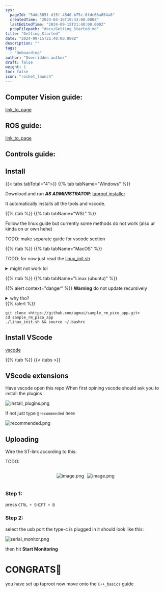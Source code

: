 ```yaml
---
sys:
  pageId: "54dc585f-d15f-45d0-b75c-8fdc66a854a8"
  createdTime: "2024-04-16T19:43:00.000Z"
  lastEditedTime: "2024-09-15T21:40:00.000Z"
  propFilepath: "docs/Getting_Started.md"
title: "Getting_Started"
date: "2024-09-15T21:40:00.000Z"
description: ""
tags:
  - "Onboarding"
author: "Overridden author"
draft: false
weight: 1
toc: false
icon: "rocket_launch"
---
```


## Computer Vision guide:

[link_to_page](86d45bc0-388b-4d26-8848-44f255f73d0e)

## ROS guide:

[link_to_page](3c76c1de-ec8f-46d6-8b0a-294005edc2d5)

## Controls guide:

## Install

{{< tabs tabTotal="4">}}
{{% tab tabName="Windows" %}}

Download and run _**AS ADMINISTRATOR**_: [taproot installer](https://github.com/Thornbots/TeachingFreshies/releases/tag/1.0)

It automatically installs all the tools and vscode.

{{% /tab %}}
{{% tab tabName="WSL" %}}

Follow the linux guide but currently some methods do not work (also ur kinda on ur own hehe)

TODO: make separate guide for vscode section

{{% /tab %}}
{{% tab tabName="MacOS" %}}

TODO: for now just read the [linux_init.sh](https://github.com/agmui/sample_rm_pico_app/blob/main/linux_init.sh)

<details>
<summary>might not work lol</summary>

`brew install libusb pkg-config`

Next install: [vscode](https://code.visualstudio.com/Download)

</details>

{{% /tab %}}
{{% tab tabName="Linux (ubuntu)" %}}

{{% alert context="danger" %}}
**Warning** do not update recursively
<details>
<summary>why tho?</summary>
There are some submodules that may go on for a while (like tinyusb) and I highly
recommend you don't need to get them.
If you want to see what submodules I update just look in `linux_init.sh`
</details>
{{% /alert %}}

```shell
git clone <https://github.com/agmui/sample_rm_pico_app.git>
cd sample_rm_pico_app
./linux_init.sh && source ~/.bashrc
```

## Install VScode

[vscode](https://code.visualstudio.com/Download)

{{% /tab %}}
{{< /tabs >}}

## VScode extensions

Have vscode open this repo
When first opining vscode should ask you to install the plugins

![install_plugins.png](https://prod-files-secure.s3.us-west-2.amazonaws.com/d518164a-d88e-44d1-a4ee-3adb3bd8bce0/89bd30f0-1825-4e77-867b-0a41ce370880/install_plugins.png?X-Amz-Algorithm=AWS4-HMAC-SHA256&X-Amz-Content-Sha256=UNSIGNED-PAYLOAD&X-Amz-Credential=ASIAZI2LB466SXH6WDRI%2F20250417%2Fus-west-2%2Fs3%2Faws4_request&X-Amz-Date=20250417T131930Z&X-Amz-Expires=3600&X-Amz-Security-Token=IQoJb3JpZ2luX2VjENX%2F%2F%2F%2F%2F%2F%2F%2F%2F%2FwEaCXVzLXdlc3QtMiJHMEUCIQCm6cSXWk3dWgd3GjSitaJJESkQX9l87cqZRKgFGoKz3AIgN2wEO%2Bc4IsmOXTN5Wt%2BJAJd60kUEMTDhPrmdkxrYm5Yq%2FwMIXhAAGgw2Mzc0MjMxODM4MDUiDMMNOX2ACNcCVAZ%2FGircA3zURJVnFyFeNlOGW%2FhPzAME4ugFZr0l44CE%2BHwDcVeupawMzoriNLwmZIhV1rcx6qsPMIY9HAONUiTcHRTEqM5GRM8%2F20QvBGwxJtYDFN87r69Flk4VVFXJWzFvJ3zdFc6yUA%2F0RGf4LPG9%2BP5Fh4Gz0uB7yvSWy04ME2CEnhRxvwgiCuiku7YHzTX3tu6sGXMJbNPwtUrJNKtKa8NWKkHwRw%2B%2BFNQ4giR4ZQXjrNlquOipJ%2FZUBO1XZXm2jCEMXRf8G4JYVFzDiAJvFFK1dF7xRoH%2F3di6LmGMtRJE0eTGyE1ugkiG93MYFMvK2xIBD4Qo2PbaRSSJ4YwfGq1w0lYtiATGXLOuoGpqn898GdnSPjqVErE7G%2F33H7M2TlTxm4tSH1YLVwlAelfnrk2NuQYCT1YH9hfi1VZNmvqgqY6zRnoVReX74TIGm4YqYcR31itslFTIS0gu%2BMUa8WMXbCM897P0kDSPPNh8NKKm0dGMDWkVIvMPiuoJWSvFKu7RhsPPcT31Wb79%2BUUkCls%2F1Ko4XJlhy8yJf9uOuf8i2P4uh1f3vJNByyiMfsN5WV5qclzc3p3h6zDNVK8yeBjisHQHHMi%2B8VUtrx29Hp4srmdLLYmdqeDr7OtwOMVRMMP7g8AGOqUB3Jeup15P2TuoTh2DA%2FZHwtwLoQZfd83GXMo%2B9NYJBj6vvfM9KUomJ%2BFSHaKrQh4SaU71N3PglZhacldqIa4c%2FL7iUkvLu59nSipkpp3flbtvVQbh1yPMTDQyYaYjHrmu%2B8V3NhdQHhxD8Hr85f2gUFSgLfSSN8qBSFP2pYlVyFsPGJjG66nIs%2ByS8fUnrGKnh5h%2BYemLPLFvkb2jcVQebgpVcBMD&X-Amz-Signature=3577d98f8c930ab419f318c78006d60b7b3f0a7fcb180b11301a3339d8c2d25f&X-Amz-SignedHeaders=host&x-id=GetObject)

If not just type `@recommended` here  

![recommended.png](https://prod-files-secure.s3.us-west-2.amazonaws.com/d518164a-d88e-44d1-a4ee-3adb3bd8bce0/61e661e9-5d85-4dfc-be0d-8d2097a5e793/recommended.png?X-Amz-Algorithm=AWS4-HMAC-SHA256&X-Amz-Content-Sha256=UNSIGNED-PAYLOAD&X-Amz-Credential=ASIAZI2LB466SXH6WDRI%2F20250417%2Fus-west-2%2Fs3%2Faws4_request&X-Amz-Date=20250417T131930Z&X-Amz-Expires=3600&X-Amz-Security-Token=IQoJb3JpZ2luX2VjENX%2F%2F%2F%2F%2F%2F%2F%2F%2F%2FwEaCXVzLXdlc3QtMiJHMEUCIQCm6cSXWk3dWgd3GjSitaJJESkQX9l87cqZRKgFGoKz3AIgN2wEO%2Bc4IsmOXTN5Wt%2BJAJd60kUEMTDhPrmdkxrYm5Yq%2FwMIXhAAGgw2Mzc0MjMxODM4MDUiDMMNOX2ACNcCVAZ%2FGircA3zURJVnFyFeNlOGW%2FhPzAME4ugFZr0l44CE%2BHwDcVeupawMzoriNLwmZIhV1rcx6qsPMIY9HAONUiTcHRTEqM5GRM8%2F20QvBGwxJtYDFN87r69Flk4VVFXJWzFvJ3zdFc6yUA%2F0RGf4LPG9%2BP5Fh4Gz0uB7yvSWy04ME2CEnhRxvwgiCuiku7YHzTX3tu6sGXMJbNPwtUrJNKtKa8NWKkHwRw%2B%2BFNQ4giR4ZQXjrNlquOipJ%2FZUBO1XZXm2jCEMXRf8G4JYVFzDiAJvFFK1dF7xRoH%2F3di6LmGMtRJE0eTGyE1ugkiG93MYFMvK2xIBD4Qo2PbaRSSJ4YwfGq1w0lYtiATGXLOuoGpqn898GdnSPjqVErE7G%2F33H7M2TlTxm4tSH1YLVwlAelfnrk2NuQYCT1YH9hfi1VZNmvqgqY6zRnoVReX74TIGm4YqYcR31itslFTIS0gu%2BMUa8WMXbCM897P0kDSPPNh8NKKm0dGMDWkVIvMPiuoJWSvFKu7RhsPPcT31Wb79%2BUUkCls%2F1Ko4XJlhy8yJf9uOuf8i2P4uh1f3vJNByyiMfsN5WV5qclzc3p3h6zDNVK8yeBjisHQHHMi%2B8VUtrx29Hp4srmdLLYmdqeDr7OtwOMVRMMP7g8AGOqUB3Jeup15P2TuoTh2DA%2FZHwtwLoQZfd83GXMo%2B9NYJBj6vvfM9KUomJ%2BFSHaKrQh4SaU71N3PglZhacldqIa4c%2FL7iUkvLu59nSipkpp3flbtvVQbh1yPMTDQyYaYjHrmu%2B8V3NhdQHhxD8Hr85f2gUFSgLfSSN8qBSFP2pYlVyFsPGJjG66nIs%2ByS8fUnrGKnh5h%2BYemLPLFvkb2jcVQebgpVcBMD&X-Amz-Signature=ce54d3f6e630f9bbe01a044b752ebb54895636d0722da02ebab631d1f24d3003&X-Amz-SignedHeaders=host&x-id=GetObject)

## Uploading

Wire the ST-link according to this:

TODO:

<div style="display: flex;flex-direction: row; column-gap:10px; max-width: 630px;justify-content: center;">
<div>

![image.png](https://prod-files-secure.s3.us-west-2.amazonaws.com/d518164a-d88e-44d1-a4ee-3adb3bd8bce0/210ecb78-1116-4d7b-b9b7-2292f66fa2c2/image.png?X-Amz-Algorithm=AWS4-HMAC-SHA256&X-Amz-Content-Sha256=UNSIGNED-PAYLOAD&X-Amz-Credential=ASIAZI2LB466TJ5YWDR7%2F20250417%2Fus-west-2%2Fs3%2Faws4_request&X-Amz-Date=20250417T131937Z&X-Amz-Expires=3600&X-Amz-Security-Token=IQoJb3JpZ2luX2VjENX%2F%2F%2F%2F%2F%2F%2F%2F%2F%2FwEaCXVzLXdlc3QtMiJHMEUCIGvuoynCVW%2Fy6QN17Ks9BuVk%2FhqckvFNarxdySonhPbZAiEA%2F9ceS2zHk7ZLM6tvHnxdSWWhvf1y3Qbmb031I2bBIvcq%2FwMIXhAAGgw2Mzc0MjMxODM4MDUiDL1Dy%2Fp23GzETo0CHircA9hQIsQ2zVEeaKnbweLAkDKoNBdxZ1dmPYvGqfGBalsh3oaDA%2BEZbdSv3ayAULHPj%2FuWgyqMSCACWA3xRVu0D2fS3p1KmQ923mhyHJmcwMZPiXWefHzdMWk4IDQ6Fg8b0TRVpZoKCW7kP1EhT1DYdtU5D3MqpJqYuE2b1n6uwrLzzNG24IuZ98Bq6D17oklttFuv8FCoX5s9Ei3v9NpFbC4SylqCHNg8su5Z0%2FhbjgdKWEGCyGzOQhXxZRhtw9eCaN%2BGQIN6xDM9DFnPZ1zAf%2BQIdkMbMc5ZpTAdrTXQks%2BXaxNTOPcrrzGXdI0F4VMvsDU8u61E6BIZRXCSNRlQRjYCi2xFl71DrIzi23gn5epGnYhwLu4DAFqoJoww6hyaFkJggTMAAZS%2BePSQl9RvkvAwTP%2BjdgrE0aBSEYoqzTXV6AdZbmU1JvSFf9IiXRzJIZRU1XxRBQniS0gEhhnMczL%2BaF12jQQLiWkOXlWoodEoGe2eizeMCSaKMBy%2FlN85eA2Il2BfFTLuDQKu2bfCa2LWXnYuwEACHJjkjg8d5y7oyY%2Br14d7fn%2BUSFb4syWiEE8XgHjSdq5rraCFvcUSlrsdOr%2BoTute8HT2X87muUkNRpa26TCzoZiZWgD8MNP7g8AGOqUByqTP8dxAVNbSs3DbVB8t5n5fzp8Dxqtz3HX%2FWH7Fb9TJrRj8FbM1LuMMJDAb5S9sS1GXlaYrtOKRMWx%2FsUAVL25YQwkD9VA64gSBnCI%2BvnP9SnDK9DKyKizgII4InwsGGKkx418Pp9rhwXfu7bsX7IvwpfWZKZvfNJvcWSsK92ayfcA%2F8M2iDjIDupoMcVGu%2FJ7McId%2B7un1z8dQO857KGCQcqRz&X-Amz-Signature=35bb4e44c0d07de22bce5fbfbeeeb3e189adce9414ff381754b5339e0270a5c8&X-Amz-SignedHeaders=host&x-id=GetObject)

</div>
<div>

![image.png](https://prod-files-secure.s3.us-west-2.amazonaws.com/d518164a-d88e-44d1-a4ee-3adb3bd8bce0/33a0fd0f-8ca6-4a86-8e09-26e95ded1fff/image.png?X-Amz-Algorithm=AWS4-HMAC-SHA256&X-Amz-Content-Sha256=UNSIGNED-PAYLOAD&X-Amz-Credential=ASIAZI2LB4662MZS7VZC%2F20250417%2Fus-west-2%2Fs3%2Faws4_request&X-Amz-Date=20250417T131937Z&X-Amz-Expires=3600&X-Amz-Security-Token=IQoJb3JpZ2luX2VjENX%2F%2F%2F%2F%2F%2F%2F%2F%2F%2FwEaCXVzLXdlc3QtMiJHMEUCIQD2oobISy7RC%2B72cmrBv1hK5TIRdlcUH86KpYwtH%2FM4TgIgS2TsBwbLIGkMKtaUG1aO%2BCmQZx153XyXn5YlbL7VcSYq%2FwMIXhAAGgw2Mzc0MjMxODM4MDUiDD1fZLjIkJHuka3gYyrcA2cUQS2jsinviCVNRgW6YpXMX70QRuuWQfXsaVOUhTCwVewZNwLkY3ODSzCTjlaEOTAAcV0hWpFpXUSRHcdXULsambK4eENnrWkakb6tL%2FkxThX7t1wJQsZfi4bLCpVAnaLV8qUHx6LmVYDoGuc0DJP9WRla%2FpdrfcRXxoMA5XfhywUm6KgSBvjGvg4xZmxz3UsuQej9S4Dv4za0dlZeobjEob4OMltzD1uDciQ3%2FKuzFHXofCDaK6eBcai8cTpodzvtlAcbepr2HM34C2fRY%2FcBlM5YAJJpYA1a2wOdOfqYY5jxzC5mTnN6wKtE2%2FDEIXYICWLLH8APlWBOS2NNvjInF9mOJLmevPryNRvzXRW1M%2BJ5Ng%2B%2Bj4WWKJblNSjufF6AC39z7C8K%2Fhljhiti6XLUHXEpxPAN5YMLQd8izhCxoSkGwuL%2BDRKaJpXOne2eGjXRPEAzQ%2BKsbru00EOZANn3SjqdzbetPHsgNEwdgy%2FPnfw8eEPqRh%2FUF8n0CGkZk4gfhiVv9g7qltFgy13ODmTZ73Cv9jPD9QaBunvoVvKEN2wtjw6UJMJ434cOVA3axlxueTdI3iOyEEf%2BLpGP4zr4ZDAney2CclvmEKESEAi1sw5WiX%2BtGXQR1R4LMMr7g8AGOqUBPvhRWSer70hFUob6MtcMM4eM7t5o1xMmeKcT58o93FvfAMxV0pA60ckN5DFBPudlQNvg7NUeSMvOG2%2Bo6teiGz8WDWV0YZ8w8v6iQwnkmvDNP%2BYOdj68%2B0ICvM4yY61IVT6v1QJC9dOBHlg42J0X6iij5QByGW1kMEjzUDdt4cf3GA2JiZx22YvGneqvULJd6vYKbXG8J0yP0DzrmdcBP6pL9bN1&X-Amz-Signature=27187a186a4fd117afa83adfb5b42990064b4b237c9ed2cb851ba3b05f5fa85e&X-Amz-SignedHeaders=host&x-id=GetObject)

</div>
</div>

### Step 1:

press `CTRL + SHIFT + B`

### Step 2:

select the usb port the type-c is plugged in it should look like this:

![serial_monitor.png](https://prod-files-secure.s3.us-west-2.amazonaws.com/d518164a-d88e-44d1-a4ee-3adb3bd8bce0/f03f4774-05d4-4393-b6a0-d5efb6d315ab/serial_monitor.png?X-Amz-Algorithm=AWS4-HMAC-SHA256&X-Amz-Content-Sha256=UNSIGNED-PAYLOAD&X-Amz-Credential=ASIAZI2LB466SXH6WDRI%2F20250417%2Fus-west-2%2Fs3%2Faws4_request&X-Amz-Date=20250417T131930Z&X-Amz-Expires=3600&X-Amz-Security-Token=IQoJb3JpZ2luX2VjENX%2F%2F%2F%2F%2F%2F%2F%2F%2F%2FwEaCXVzLXdlc3QtMiJHMEUCIQCm6cSXWk3dWgd3GjSitaJJESkQX9l87cqZRKgFGoKz3AIgN2wEO%2Bc4IsmOXTN5Wt%2BJAJd60kUEMTDhPrmdkxrYm5Yq%2FwMIXhAAGgw2Mzc0MjMxODM4MDUiDMMNOX2ACNcCVAZ%2FGircA3zURJVnFyFeNlOGW%2FhPzAME4ugFZr0l44CE%2BHwDcVeupawMzoriNLwmZIhV1rcx6qsPMIY9HAONUiTcHRTEqM5GRM8%2F20QvBGwxJtYDFN87r69Flk4VVFXJWzFvJ3zdFc6yUA%2F0RGf4LPG9%2BP5Fh4Gz0uB7yvSWy04ME2CEnhRxvwgiCuiku7YHzTX3tu6sGXMJbNPwtUrJNKtKa8NWKkHwRw%2B%2BFNQ4giR4ZQXjrNlquOipJ%2FZUBO1XZXm2jCEMXRf8G4JYVFzDiAJvFFK1dF7xRoH%2F3di6LmGMtRJE0eTGyE1ugkiG93MYFMvK2xIBD4Qo2PbaRSSJ4YwfGq1w0lYtiATGXLOuoGpqn898GdnSPjqVErE7G%2F33H7M2TlTxm4tSH1YLVwlAelfnrk2NuQYCT1YH9hfi1VZNmvqgqY6zRnoVReX74TIGm4YqYcR31itslFTIS0gu%2BMUa8WMXbCM897P0kDSPPNh8NKKm0dGMDWkVIvMPiuoJWSvFKu7RhsPPcT31Wb79%2BUUkCls%2F1Ko4XJlhy8yJf9uOuf8i2P4uh1f3vJNByyiMfsN5WV5qclzc3p3h6zDNVK8yeBjisHQHHMi%2B8VUtrx29Hp4srmdLLYmdqeDr7OtwOMVRMMP7g8AGOqUB3Jeup15P2TuoTh2DA%2FZHwtwLoQZfd83GXMo%2B9NYJBj6vvfM9KUomJ%2BFSHaKrQh4SaU71N3PglZhacldqIa4c%2FL7iUkvLu59nSipkpp3flbtvVQbh1yPMTDQyYaYjHrmu%2B8V3NhdQHhxD8Hr85f2gUFSgLfSSN8qBSFP2pYlVyFsPGJjG66nIs%2ByS8fUnrGKnh5h%2BYemLPLFvkb2jcVQebgpVcBMD&X-Amz-Signature=1dda44691166ab5deecfe10b70b2807c3feafa308945bbb9b31342daa02601ab&X-Amz-SignedHeaders=host&x-id=GetObject)

then hit **Start Monitoring**

# CONGRATS🎉

you have set up taproot now move onto the `C++_basics` guide
